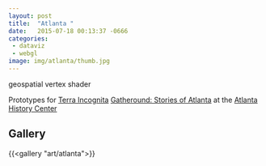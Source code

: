 ```yaml
---
layout: post
title:  "Atlanta "
date:   2015-07-18 00:13:37 -0666
categories: 
 - dataviz
 - webgl
image: img/atlanta/thumb.jpg
---
```


geospatial vertex shader
<!--more-->

Prototypes for [Terra Incognita](https://www.terraincognita.com) [Gatheround: Stories of Atlanta](https://www.terraincognita.com/gatheround-stories-of-atlanta) at the [Atlanta History Center](https://www.atlantahistorycenter.com/)

## Gallery ##

 {{<gallery "art/atlanta">}}

